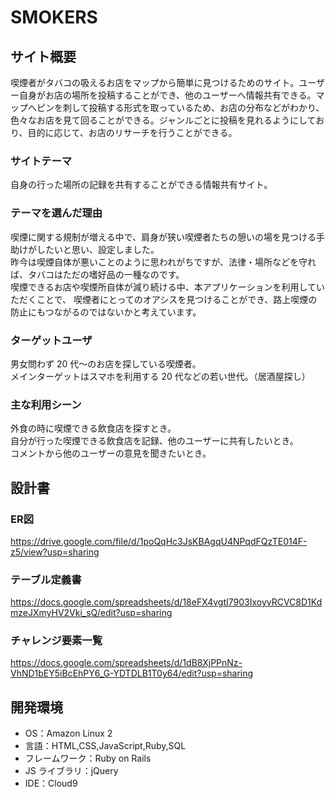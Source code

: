 # SMOKERS

## サイト概要

喫煙者がタバコの吸えるお店をマップから簡単に見つけるためのサイト。ユーザー自身がお店の場所を投稿することができ、他のユーザーへ情報共有できる。マップへピンを刺して投稿する形式を取っているため、お店の分布などがわかり、色々なお店を見て回ることができる。ジャンルごとに投稿を見れるようにしており、目的に応じて、お店のリサーチを行うことができる。

### サイトテーマ

自身の行った場所の記録を共有することができる情報共有サイト。</br>

### テーマを選んだ理由

喫煙に関する規制が増える中で、肩身が狭い喫煙者たちの憩いの場を見つける手助けがしたいと思い、設定しました。</br>
昨今は喫煙自体が悪いことのように思われがちですが、法律・場所などを守れば、タバコはただの嗜好品の一種なのです。</br>
喫煙できるお店や喫煙所自体が減り続ける中、本アプリケーションを利用していただくことで、
喫煙者にとってのオアシスを見つけることができ、路上喫煙の防止にもつながるのではないかと考えています。

### ターゲットユーザ

男女問わず 20 代〜のお店を探している喫煙者。</br>
メインターゲットはスマホを利用する 20 代などの若い世代。（居酒屋探し）

### 主な利用シーン

外食の時に喫煙できる飲食店を探すとき。</br>
自分が行った喫煙できる飲食店を記録、他のユーザーに共有したいとき。</br>
コメントから他のユーザーの意見を聞きたいとき。

## 設計書

### ER図
https://drive.google.com/file/d/1poQqHc3JsKBAgqU4NPqdFQzTE014F-z5/view?usp=sharing

### テーブル定義書
https://docs.google.com/spreadsheets/d/18eFX4vgtI7903IxoyvRCVC8D1KdmzeJXmyHV2Vki_sQ/edit?usp=sharing

### チャレンジ要素一覧
https://docs.google.com/spreadsheets/d/1dB8XjPPnNz-VhND1bEY5iBcEhPY6_G-YDTDLB1T0y64/edit?usp=sharing

## 開発環境

- OS：Amazon Linux 2
- 言語：HTML,CSS,JavaScript,Ruby,SQL
- フレームワーク：Ruby on Rails
- JS ライブラリ：jQuery
- IDE：Cloud9
